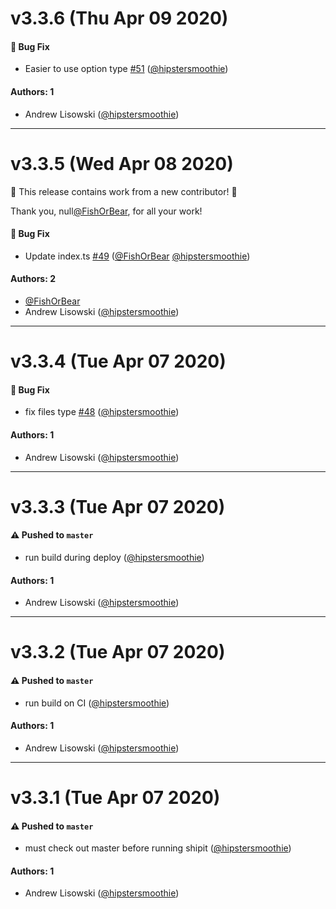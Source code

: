 # v3.3.6 (Thu Apr 09 2020)

#### 🐛 Bug Fix

- Easier to use option type [#51](https://github.com/domharrington/node-gitlog/pull/51) ([@hipstersmoothie](https://github.com/hipstersmoothie))

#### Authors: 1

- Andrew Lisowski ([@hipstersmoothie](https://github.com/hipstersmoothie))

---

# v3.3.5 (Wed Apr 08 2020)

:tada: This release contains work from a new contributor! :tada:

Thank you, null[@FishOrBear](https://github.com/FishOrBear), for all your work!

#### 🐛 Bug Fix

- Update index.ts [#49](https://github.com/domharrington/node-gitlog/pull/49) ([@FishOrBear](https://github.com/FishOrBear) [@hipstersmoothie](https://github.com/hipstersmoothie))

#### Authors: 2

- [@FishOrBear](https://github.com/FishOrBear)
- Andrew Lisowski ([@hipstersmoothie](https://github.com/hipstersmoothie))

---

# v3.3.4 (Tue Apr 07 2020)

#### 🐛 Bug Fix

- fix files type [#48](https://github.com/domharrington/node-gitlog/pull/48) ([@hipstersmoothie](https://github.com/hipstersmoothie))

#### Authors: 1

- Andrew Lisowski ([@hipstersmoothie](https://github.com/hipstersmoothie))

---

# v3.3.3 (Tue Apr 07 2020)

#### ⚠️  Pushed to `master`

- run build during deploy ([@hipstersmoothie](https://github.com/hipstersmoothie))

#### Authors: 1

- Andrew Lisowski ([@hipstersmoothie](https://github.com/hipstersmoothie))

---

# v3.3.2 (Tue Apr 07 2020)

#### ⚠️  Pushed to `master`

- run build on CI ([@hipstersmoothie](https://github.com/hipstersmoothie))

#### Authors: 1

- Andrew Lisowski ([@hipstersmoothie](https://github.com/hipstersmoothie))

---

# v3.3.1 (Tue Apr 07 2020)

#### ⚠️  Pushed to `master`

- must check out master before running shipit ([@hipstersmoothie](https://github.com/hipstersmoothie))

#### Authors: 1

- Andrew Lisowski ([@hipstersmoothie](https://github.com/hipstersmoothie))